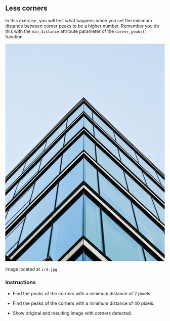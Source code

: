 ## Less corners

In this exercise, you will test what happens when you set the minimum distance between corner peaks to be a higher number. Remember you do this with the `min_distance` attribute parameter of the `corner_peaks()` function.

![Building from a bottom perspective](i/4.jpg)

Image located at `i/4.jpg`.

<!-- Image preloaded as `building_image`. -->

<!-- The functions `show_image()`, `show_image_with_corners() `and required packages have already been preloaded for you. As well as all the previous code for finding the corners. The Harris measure response image obtained with `corner_harris()` is preloaded as `measure_image`. -->
 
### Instructions

- Find the peaks of the corners with a minimum distance of 2 pixels.

- Find the peaks of the corners with a minimum distance of 40 pixels.

- Show original and resulting image with corners detected.
